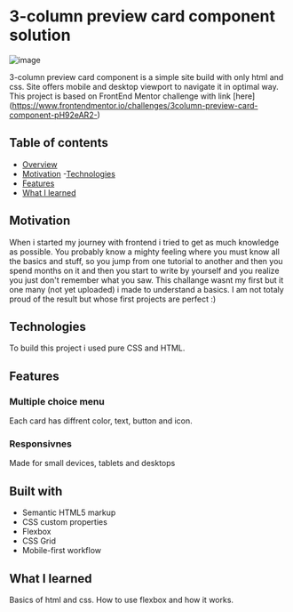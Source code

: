 # 3-column preview card component solution

![image](https://github.com/molszewski34/FrontEnd-projects/blob/main/cover-3-column-preview-card-component-main.png)

3-column preview card component is a simple site build with only html and css. Site offers mobile and desktop viewport to navigate it in optimal way. This project is based on FrontEnd Mentor challenge with link [here] (https://www.frontendmentor.io/challenges/3column-preview-card-component-pH92eAR2-)

## Table of contents

- [Overview](#overview)
- [Motivation](#motivation)
-[Technologies](#technologies)
- [Features](#features)
- [What I learned](#what-i-learned)


## Motivation
When i started my journey with frontend i tried to get as much knowledge as possible. You probably know a mighty feeling where you must know all the basics and stuff, so you jump from one tutorial to another and then you spend months on it and then you start to write by yourself and you realize you just don't remember what you saw. This challange wasnt my first but it one many (not yet uploaded) i made to understand a basics. I am not totaly proud of the result but whose first projects are perfect :)


## Technologies 
To build this project i used pure CSS and HTML.

## Features 

### Multiple choice menu
Each card has diffrent color, text, button and icon.

### Responsivnes

Made for small devices, tablets and desktops

## Built with
- Semantic HTML5 markup
- CSS custom properties
- Flexbox
- CSS Grid
- Mobile-first workflow


## What I learned

Basics of html and css. How to use flexbox and how it works.




